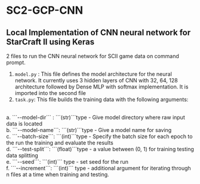 # SC2-GCP-CNN

## Local Implementation of CNN neural network for StarCraft II using Keras
2 files to run the CNN neural network for SCII game data on command prompt.
1. ```model.py``` : This file defines the model architecture for the neural network. It currently uses 3 hidden layers of CNN with 32, 64, 128 architecture followed by Dense MLP with softmax implementation. It is imported into the second file
2. ``` task.py ```: This file builds the training data with the following arguments:
<br>
    a. ```--model-dir``` : ```(str)```type   - Give model directory where raw input data is located
<br>    
    b. ```--model-name```: ```(str)```type   - Give a model name for saving
  <br>  
    c. ```--batch-size```: ```(int)```type   - Specify the batch size for each epoch to the run the training and evaluate the results
  <br>  
    d. ```--test-split```: ```(float)```type - a value between (0, 1) for training testing data splitting
  <br>  
    e. ```--seed```: ```(int)``` type        - set seed for the run
  <br>  
    f. ```--increment```: ```(int)``` type   - additional argument for iterating through n files at a time when training and testing.
 
